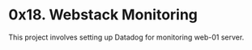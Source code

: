 # 0x18. Webstack Monitoring

This project involves setting up Datadog for monitoring web-01 server.
